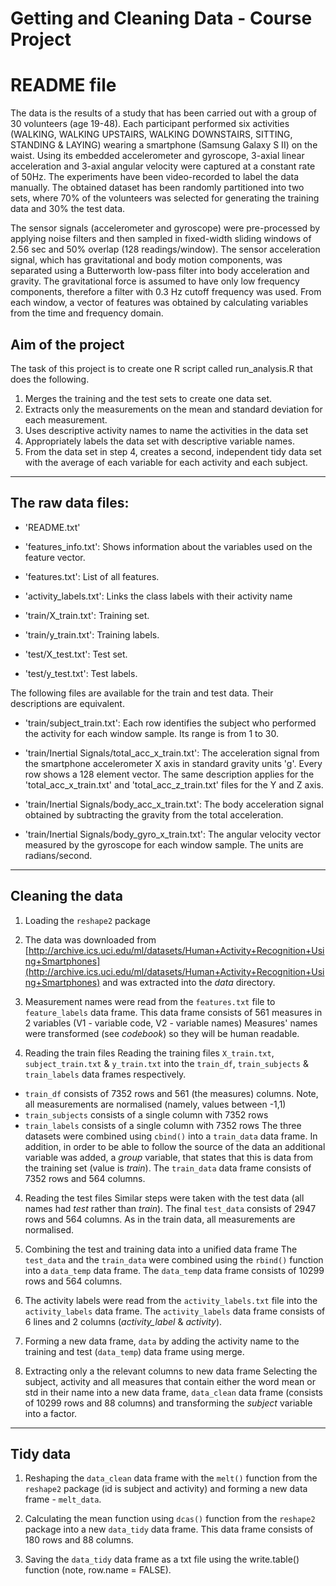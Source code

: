 # Getting and Cleaning Data - Course Project
# README file


The data is the results of a study that has been carried out with a group of 30 volunteers (age 19-48). Each participant performed six activities (WALKING, WALKING UPSTAIRS, WALKING DOWNSTAIRS, SITTING, STANDING & LAYING) wearing a smartphone (Samsung Galaxy S II) on the waist. Using its embedded accelerometer and gyroscope, 3-axial linear acceleration and 3-axial angular velocity were captured at a constant rate of 50Hz. The experiments have been video-recorded to label the data manually. The obtained dataset has been randomly partitioned into two sets, where 70% of the volunteers was selected for generating the training data and 30% the test data. 

The sensor signals (accelerometer and gyroscope) were pre-processed by applying noise filters and then sampled in fixed-width sliding windows of 2.56 sec and 50% overlap (128 readings/window). The sensor acceleration signal, which has gravitational and body motion components, was separated using a Butterworth low-pass filter into body acceleration and gravity. The gravitational force is assumed to have only low frequency components, therefore a filter with 0.3 Hz cutoff frequency was used. From each window, a vector of features was obtained by calculating variables from the time and frequency domain. 

## Aim of the project
The task of this project is to create one R script called run_analysis.R that does the following. 
1. Merges the training and the test sets to create one data set.
2. Extracts only the measurements on the mean and standard deviation for each measurement. 
3. Uses descriptive activity names to name the activities in the data set
4. Appropriately labels the data set with descriptive variable names. 
5. From the data set in step 4, creates a second, independent tidy data set with the average of each variable for each activity and each subject.

----
## The raw data files:

- 'README.txt'

- 'features_info.txt': Shows information about the variables used on the feature vector.

- 'features.txt': List of all features.

- 'activity_labels.txt': Links the class labels with their activity name

- 'train/X_train.txt': Training set.

- 'train/y_train.txt': Training labels.

- 'test/X_test.txt': Test set.

- 'test/y_test.txt': Test labels.

The following files are available for the train and test data. Their descriptions are equivalent. 

- 'train/subject_train.txt': Each row identifies the subject who performed the activity for each window sample. Its range is from 1 to 30. 

- 'train/Inertial Signals/total\_acc\_x\_train.txt': The acceleration signal from the smartphone accelerometer X axis in standard gravity units 'g'. Every row shows a 128 element vector. The same description applies for the 'total\_acc\_x\_train.txt' and 'total\_acc\_z_train.txt' files for the Y and Z axis. 

- 'train/Inertial Signals/body\_acc\_x_train.txt': The body acceleration signal obtained by subtracting the gravity from the total acceleration. 

- 'train/Inertial Signals/body\_gyro\_x_train.txt': The angular velocity vector measured by the gyroscope for each window sample. The units are radians/second. 

----
## Cleaning the data

1. Loading the `reshape2` package

2. The data was downloaded from 
[http://archive.ics.uci.edu/ml/datasets/Human+Activity+Recognition+Using+Smartphones](http://archive.ics.uci.edu/ml/datasets/Human+Activity+Recognition+Using+Smartphones)
and was extracted into the _data_ directory.

3. Measurement names were read from the `features.txt` file to `feature_labels` data frame. This data frame consists of 561 measures in 2 variables (V1 - variable code, V2 - variable names)
Measures' names were transformed (see *codebook*) so they will be human readable.

4. Reading the train files
Reading the training files `X_train.txt`, `subject_train.txt` & `y_train.txt` into the `train_df`, `train_subjects` & `train_labels` data frames respectively.
+ `train_df` consists of 7352 rows and 561 (the measures) columns. Note, all measurements are normalised (namely, values between -1,1)
+ `train_subjects` consists of a single column with 7352 rows
+ `train_labels` consists of a single column with 7352 rows
The three datasets were combined using `cbind()` into a `train_data` data frame. In addition, in order to be able to follow the source of the data an additional variable was added, a _group_ variable, that states that this is data from the training set (value is _train_). The `train_data` data frame consists of 7352 rows and 564 columns.

4. Reading the test files
Similar steps were taken with the test data (all names had _test_ rather than _train_). The final `test_data` consists of 2947 rows and 564 columns. As in the train data, all measurements are normalised.

5. Combining the test and training data into a unified data frame
The `test_data` and the `train_data` were combined using the `rbind()` function into a `data_temp` data frame. The `data_temp` data frame consists of 10299 rows and 564 columns.

6. The activity labels were read from the `activity_labels.txt` file into the `activity_labels` data frame. The `activity_labels` data frame consists of 6 lines and 2 columns (*activity_label* & *activity*).

7. Forming a new data frame, `data` by adding the activity name to the training and test (`data_temp`) data frame using merge.

8. Extracting only a the relevant columns to new data frame
Selecting the subject, activity and all measures that contain either the word mean or std in their name into a new data frame, `data_clean` data frame (consists of 10299 rows and 88 columns) and transforming the _subject_ variable into a factor.


-----
## Tidy data

1. Reshaping the `data_clean` data frame with the `melt()` function from the `reshape2` package (id is subject and activity) and forming a new data frame - `melt_data`.

2. Calculating the mean function using `dcas()` function from the `reshape2` package into a new `data_tidy` data frame. This data frame consists of 180 rows and 88 columns.

3. Saving the `data_tidy` data frame as a txt file using the write.table() function (note, row.name = FALSE).

